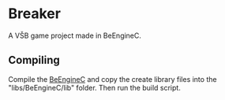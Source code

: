 # Breaker
 A VŠB game project made in BeEngineC.

## Compiling
Compile the [BeEngineC](https://github.com/bexcool/BeEngineC) and copy the create library files into the "libs/BeEngineC/lib" folder. Then run the build script.
